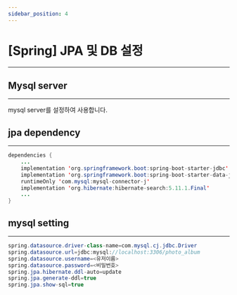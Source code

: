 ```yaml
---
sidebar_position: 4
---
```


# [Spring] JPA 및 DB 설정
---


## Mysql server 
---

mysql server를 설정하여 사용합니다.


## jpa dependency
---

```java
dependencies {
	...
	implementation 'org.springframework.boot:spring-boot-starter-jdbc'
	implementation 'org.springframework.boot:spring-boot-starter-data-jpa'
	runtimeOnly 'com.mysql:mysql-connector-j'
	implementation 'org.hibernate:hibernate-search:5.11.1.Final'
	...
}
```

## mysql setting
---

```java
spring.datasource.driver-class-name=com.mysql.cj.jdbc.Driver
spring.datasource.url=jdbc:mysql://localhost:3306/photo_album
spring.datasource.username=<유저이름>
spring.datasource.password=<비밀번호>
spring.jpa.hibernate.ddl-auto=update
spring.jpa.generate-ddl=true
spring.jpa.show-sql=true
```